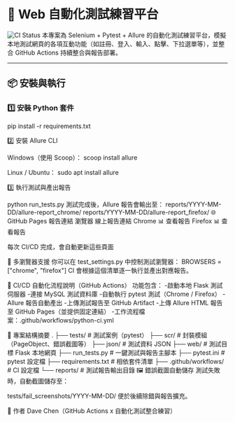 # 🧪 Web 自動化測試練習平台

![CI Status](https://github.com/Dave-weiwei/Practice/actions/workflows/python-ci.yml/badge.svg)
本專案為 Selenium + Pytest + Allure 的自動化測試練習平台，模擬本地測試網頁的各項互動功能（如註冊、登入、輸入、點擊、下拉選單等），並整合 GitHub Actions 持續整合與報告部署。

---

## 📦 安裝與執行

### 1️⃣ 安裝 Python 套件

pip install -r requirements.txt

2️⃣ 安裝 Allure CLI

Windows（使用 Scoop）：
scoop install allure

Linux / Ubuntu：
sudo apt install allure

3️⃣ 執行測試與產出報告

python run_tests.py
測試完成後，Allure 報告會輸出至：
reports/YYYY-MM-DD/allure-report_chrome/
reports/YYYY-MM-DD/allure-report_firefox/
🌐 GitHub Pages 報告連結
瀏覽器 線上報告連結
Chrome 📊 查看報告
Firefox 📊 查看報告

每次 CI/CD 完成，會自動更新這些頁面

🧪 多瀏覽器支援
你可以在 test_settings.py 中控制測試瀏覽器：
BROWSERS = ["chrome", "firefox"]
CI 會根據這個清單逐一執行並產出對應報告。

🔁 CI/CD 自動化流程說明（GitHub Actions）
功能包含： -啟動本地 Flask 測試伺服器 -連接 MySQL 測試資料庫 -自動執行 pytest 測試（Chrome / Firefox）
-Allure 報告自動產出 -上傳測試報告至 GitHub Artifact -上傳 Allure HTML 報告至 GitHub Pages（並提供固定連結） -工作流程檔案：.github/workflows/python-ci.yml

📂 專案結構摘要
.
├── tests/ # 測試案例（pytest）
├── scr/ # 封裝模組（PageObject、錯誤截圖等）
├── json/ # 測試資料 JSON
├── web/ # 測試目標 Flask 本地網頁
├── run_tests.py # 一鍵測試與報告主腳本
├── pytest.ini # pytest 設定檔
├── requirements.txt # 相依套件清單
├── .github/workflows/ # CI 設定檔
└── reports/ # 測試報告輸出目錄
🖼️ 錯誤截圖自動儲存
測試失敗時，自動截圖儲存至：

tests/fail_screenshots/YYYY-MM-DD/
便於後續除錯與報告擴充。

👤 作者
Dave Chen（GitHub Actions x 自動化測試整合練習）

```

```

